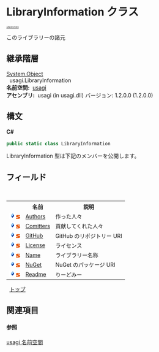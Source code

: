 # LibraryInformation クラス

<div style="font-size:30%"><a href="https://github.com/usagi/usagi.cs/blob/master/docs/Home.md">≪Back to Home</a></div> 

このライブラリーの諸元


## 継承階層
<a href="http://msdn2.microsoft.com/ja-jp/library/e5kfa45b" target="_blank">System.Object</a><br />&nbsp;&nbsp;usagi.LibraryInformation<br /><strong>名前空間:</strong>
&nbsp;<a href="N_usagi.md">usagi</a><br /><strong>アセンブリ:</strong>
&nbsp;usagi (in usagi.dll) バージョン: 1.2.0.0 (1.2.0.0)

## 構文

**C#**<br />
``` C#
public static class LibraryInformation
```

LibraryInformation 型は下記のメンバーを公開します。


## フィールド
&nbsp;<table><tr><th></th><th>名前</th><th>説明</th></tr><tr><td>![Public フィールド](media/pubfield.gif "Public フィールド")![静的メンバー](media/static.gif "静的メンバー")</td><td><a href="F_usagi_LibraryInformation_Authors.md">Authors</a></td><td>
作った人々</td></tr><tr><td>![Public フィールド](media/pubfield.gif "Public フィールド")![静的メンバー](media/static.gif "静的メンバー")</td><td><a href="F_usagi_LibraryInformation_Comitters.md">Comitters</a></td><td>
貢献してくれた人々</td></tr><tr><td>![Public フィールド](media/pubfield.gif "Public フィールド")![静的メンバー](media/static.gif "静的メンバー")</td><td><a href="F_usagi_LibraryInformation_GitHub.md">GitHub</a></td><td>
GitHub のリポジトリー URI</td></tr><tr><td>![Public フィールド](media/pubfield.gif "Public フィールド")![静的メンバー](media/static.gif "静的メンバー")</td><td><a href="F_usagi_LibraryInformation_License.md">License</a></td><td>
ライセンス</td></tr><tr><td>![Public フィールド](media/pubfield.gif "Public フィールド")![静的メンバー](media/static.gif "静的メンバー")</td><td><a href="F_usagi_LibraryInformation_Name.md">Name</a></td><td>
ライブラリー名称</td></tr><tr><td>![Public フィールド](media/pubfield.gif "Public フィールド")![静的メンバー](media/static.gif "静的メンバー")</td><td><a href="F_usagi_LibraryInformation_NuGet.md">NuGet</a></td><td>
NuGet のパッケージ URI</td></tr><tr><td>![Public フィールド](media/pubfield.gif "Public フィールド")![静的メンバー](media/static.gif "静的メンバー")</td><td><a href="F_usagi_LibraryInformation_Readme.md">Readme</a></td><td>
りーどみー</td></tr></table>&nbsp;
<a href="#libraryinformation-クラス">トップ</a>

## 関連項目


#### 参照
<a href="N_usagi.md">usagi 名前空間</a><br />